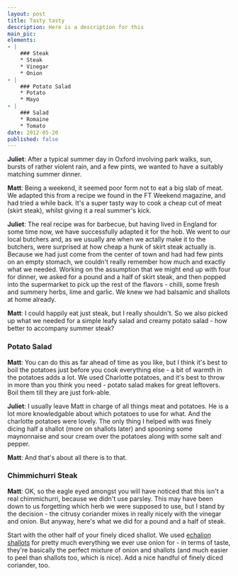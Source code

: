 ```yaml
---
layout: post
title: Tasty tasty
description: Here is a description for this
main_pic:
elements:
- |
    ### Steak
    * Steak
    * Vinegar
    * Onion
- |
    ### Potato Salad
    * Potato
    * Mayo
- |
    ### Salad
    * Romaine
    * Tomato
date: 2012-05-20
published: false
---
```

**Juliet**: After a typical summer day in Oxford involving park walks, sun, bursts of rather violent rain, and a few pints, we wanted to have a suitably matching summer dinner.

**Matt**: Being a weekend, it seemed poor form not to eat a big slab of meat. We adapted this from a recipe we found in the FT Weekend magazine, and had tried a while back. It's a super tasty way to cook a cheap cut of meat (skirt steak), whilst giving it a real summer's kick.

**Juliet**: The real recipe was for barbecue, but having lived in England for some time now, we have successfully adapted it for the hob. We went to our local butchers and, as we usually are when we actally make it to the butchers, were surprised at how cheap a hunk of skirt steak actually is. Because we had just come from the center of town and had had few pints on an empty stomach, we couldn't really remember how much and exactly what we needed. Working on the assumption that we might end up with four for dinner, we asked for a pound and a half of skirt steak, and then popped into the supermarket to pick up the rest of the flavors - chilli, some fresh and summery herbs, lime and garlic. We knew we had balsamic and shallots at home already.

**Matt**: I could happily eat just steak, but I really shouldn't. So we also picked up what we needed for a simple leafy salad and creamy potato salad - how better to accompany summer steak?

### Potato Salad

**Matt**: You can do this as far ahead of time as you like, but I think it's best to boil the potatoes just before you cook everything else - a bit of warmth in the potatoes adds a lot. We used Charlotte potatoes, and it's best to throw in more than you think you need - potato salad makes for great leftovers. Boil them till they are just fork-able.

**Juliet**: I usually leave Matt in charge of all things meat and potatoes. He is a lot more knowledgable about which potatoes to use for what. And the charlotte potatoes were lovely. The only thing I helped with was finely dicing half a shallot (more on shallots later) and spooning some maynonnaise and sour cream over the potatoes along with some salt and pepper.

**Matt**: And that's about all there is to that.

### Chimmichurri Steak

**Matt**: OK, so the eagle eyed amongst you will have noticed that this isn't a real chimmichurri, because we didn't use parsley. This may have been down to us forgetting which herb we were supposed to use, but I stand by the decision - the citrusy coriander mixes in really nicely with the vinegar and onion. But anyway, here's what we did for a pound and a half of steak.

Start with the other half of your finely diced shallot. We used [echalion shallots](http://www.ukshallot.com/echalion.html) for pretty much everything we ever use onion for - in terms of taste, they're basically the perfect mixture of onion and shallots (and much easier to peel than shallots too, which is nice). Add a nice handful of finely diced coriander, too.